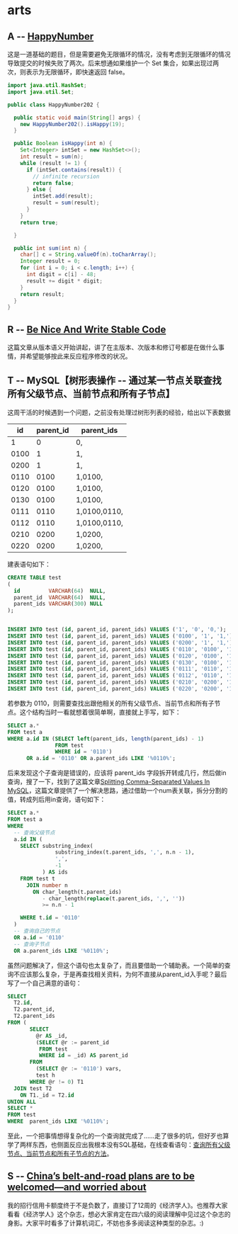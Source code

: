 # arts 

## A -- [HappyNumber](https://leetcode.com/problems/happy-number/description/)

这是一道基础的题目，但是需要避免无限循环的情况，没有考虑到无限循环的情况导致提交的时候失败了两次。后来想通如果维护一个 Set 集合，如果出现过两次，则表示为无限循环，即快速返回 false。

```Java
import java.util.HashSet;
import java.util.Set;

public class HappyNumber202 {

  public static void main(String[] args) {
    new HappyNumber202().isHappy(19);
  }

  public Boolean isHappy(int n) {
    Set<Integer> intSet = new HashSet<>();
    int result = sum(n);
    while (result != 1) {
      if (intSet.contains(result)) {
        // infinite recursion
        return false;
      } else {
        intSet.add(result);
        result = sum(result);
      }
    }
    return true;

  }

  public int sum(int n) {
    char[] c = String.valueOf(n).toCharArray();
    Integer result = 0;
    for (int i = 0; i < c.length; i++) {
      int digit = c[i] - 48;
      result += digit * digit;
    }
    return result;
  }
}

```

## R -- [Be Nice And Write Stable Code](http://technosophos.com/2018/07/04/be-nice-and-write-stable-code.html)

这篇文章从版本语义开始讲起，讲了在主版本、次版本和修订号都是在做什么事情，并希望能够按此来反应程序修改的状况。

## T -- MySQL【树形表操作 -- 通过某一节点关联查找所有父级节点、当前节点和所有子节点】

这周干活的时候遇到一个问题，之前没有处理过树形列表的经验，给出以下表数据

| id | parent_id | parent_ids     |
|----|-----------|----------------|
|1	 |  0	     |   0,           |  
|0100|	1	     |   1,           |
|0200|	1	     |   1,           |
|0110|	0100	 |   1,0100,      |
|0120|	0100	 |   1,0100,      |
|0130|	0100	 |   1,0100,      |
|0111|	0110	 |   1,0100,0110, |
|0112|	0110	 |   1,0100,0110, |
|0210|	0200	 |   1,0200,      |
|0220|	0200	 |   1,0200,      |

建表语句如下：
```sql
CREATE TABLE test
(
  id         VARCHAR(64)  NULL,
  parent_id  VARCHAR(64)  NULL,
  parent_ids VARCHAR(300) NULL
);


INSERT INTO test (id, parent_id, parent_ids) VALUES ('1', '0', '0,');
INSERT INTO test (id, parent_id, parent_ids) VALUES ('0100', '1', '1,');
INSERT INTO test (id, parent_id, parent_ids) VALUES ('0200', '1', '1,');
INSERT INTO test (id, parent_id, parent_ids) VALUES ('0110', '0100', '1,0100,');
INSERT INTO test (id, parent_id, parent_ids) VALUES ('0120', '0100', '1,0100,');
INSERT INTO test (id, parent_id, parent_ids) VALUES ('0130', '0100', '1,0100,');
INSERT INTO test (id, parent_id, parent_ids) VALUES ('0111', '0110', '1,0100,0110,');
INSERT INTO test (id, parent_id, parent_ids) VALUES ('0112', '0110', '1,0100,0110,');
INSERT INTO test (id, parent_id, parent_ids) VALUES ('0210', '0200', '1,0200,');
INSERT INTO test (id, parent_id, parent_ids) VALUES ('0220', '0200', '1,0200,');
```
若参数为 0110，则需要查找出跟他相关的所有父级节点、当前节点和所有子节点。这个结构当时一看就想着很简单啊，直接就上手写，如下：

```sql
SELECT a.*
FROM test a
WHERE a.id IN (SELECT left(parent_ids, length(parent_ids) - 1)
               FROM test
               WHERE id = '0110')
      OR a.id = '0110' OR a.parent_ids LIKE '%0110%';
```

后来发现这个子查询是错误的，应该将 parent_ids 字段拆开转成几行，然后做in查询，搜了一下，找到了这篇文章[Splitting Comma-Separated Values In MySQL](https://www.periscopedata.com/blog/splitting-comma-separated-values-in-mysql)，这篇文章提供了一个解决思路，通过借助一个num表关联，拆分分割的值，转成列后用in查询，语句如下：

```sql
SELECT a.*
FROM test a
WHERE
  -- 查询父级节点
  a.id IN (
    SELECT substring_index(
               substring_index(t.parent_ids, ',', n.n - 1),
               ',',
               -1
           ) AS ids
    FROM test t
      JOIN number n
        ON char_length(t.parent_ids)
           - char_length(replace(t.parent_ids, ',', ''))
           >= n.n - 1

    WHERE t.id = '0110'
  )
  -- 查询自己的节点
  OR a.id = '0110'
  -- 查询子节点
  OR a.parent_ids LIKE '%0110%';
```

虽然问题解决了，但这个语句也太复杂了，而且要借助一个辅助表。一个简单的查询不应该那么复杂，于是再查找相关资料，为何不直接从parent_id入手呢？最后写了一个自己满意的语句：

```sql
SELECT
  T2.id,
  T2.parent_id,
  T2.parent_ids
FROM (
       SELECT
         @r AS _id,
         (SELECT @r := parent_id
          FROM test
          WHERE id = _id) AS parent_id
       FROM
         (SELECT @r := '0110') vars,
         test h
       WHERE @r != 0) T1
  JOIN test T2
    ON T1._id = T2.id
UNION ALL
SELECT *
FROM test
WHERE  parent_ids LIKE '%0110%';
```

至此，一个把事情想得复杂化的一个查询就完成了……走了很多的坑，但好歹也算学了两样东西，也侧面反应出我根本没有SQL基础，在线查看语句：[查询所有父级节点、当前节点和所有子节点的方法](http://sqlfiddle.com/#!9/4cc3b8/1)。

## S -- [China’s belt-and-road plans are to be welcomed—and worried about](https://www.economist.com/news/leaders/21746901-project-century-may-help-some-economies-political-cost-chinas-belt-and-road)

我的招行信用卡额度终于不是负数了，直接订了12周的《经济学人》。也推荐大家看看《经济学人》这个杂志，想必大家肯定在四六级的阅读理解中见过这个杂志的身影。大家平时看多了计算机词汇，不妨也多多阅读这种类型的杂志。:)
